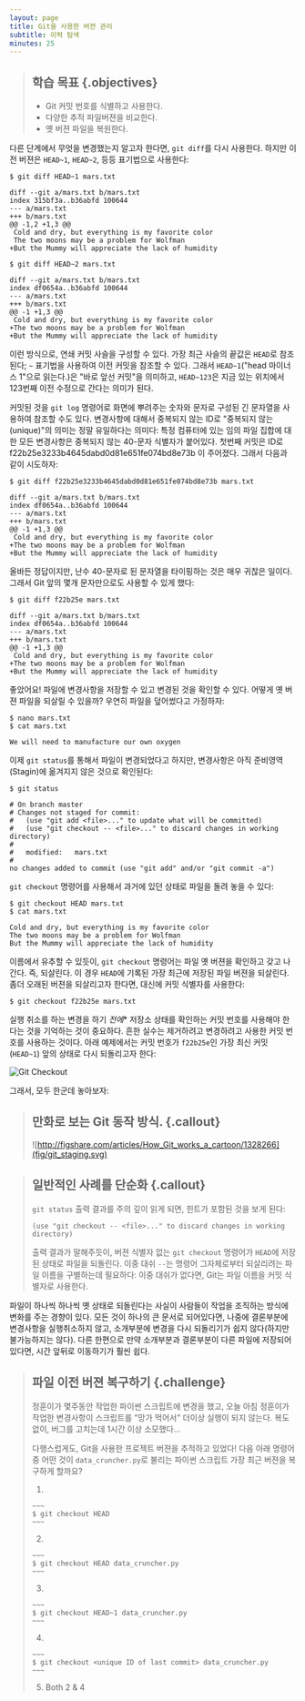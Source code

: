 ```yaml
---
layout: page
title: Git을 사용한 버젼 관리
subtitle: 이력 탐색
minutes: 25
---
```

> ## 학습 목표 {.objectives}
>
> *   Git 커밋 번호를 식별하고 사용한다.
> *   다양한 추적 파일버젼을 비교한다.
> *   옛 버젼 파일을 복원한다.

다른 단계에서 무엇을 변경했는지 알고자 한다면, `git diff`를 다시 사용한다. 
하지만 이전 버젼은 `HEAD~1`, `HEAD~2`, 등등 표기법으로 사용한다:

~~~ {.bash}
$ git diff HEAD~1 mars.txt
~~~
~~~ {.output}
diff --git a/mars.txt b/mars.txt
index 315bf3a..b36abfd 100644
--- a/mars.txt
+++ b/mars.txt
@@ -1,2 +1,3 @@
 Cold and dry, but everything is my favorite color
 The two moons may be a problem for Wolfman
+But the Mummy will appreciate the lack of humidity
~~~
~~~ {.bash}
$ git diff HEAD~2 mars.txt
~~~
~~~ {.output}
diff --git a/mars.txt b/mars.txt
index df0654a..b36abfd 100644
--- a/mars.txt
+++ b/mars.txt
@@ -1 +1,3 @@
 Cold and dry, but everything is my favorite color
+The two moons may be a problem for Wolfman
+But the Mummy will appreciate the lack of humidity
~~~

이런 방식으로, 
연쇄 커밋 사슬을 구성할 수 있다. 
가장 최근 사슬의 끝값은 `HEAD`로 참조된다; 
`~` 표기법을 사용하여 이전 커밋을 참조할 수 있다. 
그래서 `HEAD~1`("head 마이너스 1"으로 읽는다.)은 "바로 앞선 커밋"을 의미하고, 
`HEAD~123`은 지금 있는 위치에서 123번째 이전 수정으로 간다는 의미가 된다.

커밋된 것을 `git log` 명령어로 화면에 뿌려주는 숫자와 문자로 구성된 긴 문자열을 사용하여 참조할 수도 있다. 변경사항에 대해서 중복되지 않는 ID로 "중복되지 않는(unique)"의 의미는 정말 유일하다는 의미다: 
특정 컴퓨터에 있는 임의 파일 집합에 대한 모든 변경사항은 중복되지 않는 40-문자 식별자가 붙어있다. 
첫번째 커밋은 ID로 f22b25e3233b4645dabd0d81e651fe074bd8e73b 이 주어졌다. 
그래서 다음과 같이 시도하자:

~~~ {.bash}
$ git diff f22b25e3233b4645dabd0d81e651fe074bd8e73b mars.txt
~~~
~~~ {.output}
diff --git a/mars.txt b/mars.txt
index df0654a..b36abfd 100644
--- a/mars.txt
+++ b/mars.txt
@@ -1 +1,3 @@
 Cold and dry, but everything is my favorite color
+The two moons may be a problem for Wolfman
+But the Mummy will appreciate the lack of humidity
~~~

올바든 정답이지만, 
난수 40-문자로 된 문자열을 타이핑하는 것은 매우 귀찮은 일이다. 
그래서 Git 앞의 몇개 문자만으로도 사용할 수 있게 했다:

~~~ {.bash}
$ git diff f22b25e mars.txt
~~~
~~~ {.output}
diff --git a/mars.txt b/mars.txt
index df0654a..b36abfd 100644
--- a/mars.txt
+++ b/mars.txt
@@ -1 +1,3 @@
 Cold and dry, but everything is my favorite color
+The two moons may be a problem for Wolfman
+But the Mummy will appreciate the lack of humidity
~~~

좋았어요! 
파일에 변경사항을 저장할 수 있고 변경된 것을 확인할 수 있다. 
어떻게 옛 버젼 파일을 되살릴 수 있을까? 
우연히 파일을 덮어썼다고 가정하자:

~~~ {.bash}
$ nano mars.txt
$ cat mars.txt
~~~
~~~ {.output}
We will need to manufacture our own oxygen
~~~

이제 `git status`를 통해서 파일이 변경되었다고 하지만, 
변경사항은 아직 준비영역(Stagin)에 옮겨지지 않은 것으로 확인된다:

~~~ {.bash}
$ git status
~~~
~~~ {.output}
# On branch master
# Changes not staged for commit:
#   (use "git add <file>..." to update what will be committed)
#   (use "git checkout -- <file>..." to discard changes in working directory)
#
#	modified:   mars.txt
#
no changes added to commit (use "git add" and/or "git commit -a")
~~~

`git checkout` 명령어를 사용해서 과거에 있던 상태로 파일을 돌려 놓을 수 있다:

~~~ {.bash}
$ git checkout HEAD mars.txt
$ cat mars.txt
~~~
~~~ {.output}
Cold and dry, but everything is my favorite color
The two moons may be a problem for Wolfman
But the Mummy will appreciate the lack of humidity
~~~

이름에서 유추할 수 있듯이, `git checkout` 명령어는 파일 옛 버젼을 확인하고 갖고 나간다. 즉, 되살린다. 
이 경우 `HEAD`에 기록된 가장 최근에 저장된 파일 버젼을 되살린다. 
좀더 오래된 버젼을 되살리고자 한다면, 대신에 커밋 식별자를 사용한다:

~~~ {.bash}
$ git checkout f22b25e mars.txt
~~~

실행 취소를 하는 변경을 하기 *전에** 저장소 상태를 확인하는 커밋 번호를 사용해야 한다는 것을 기억하는 것이 중요하다. 
흔한 실수는 제거하려고 변경하려고 사용한 커밋 번호를 사용하는 것이다. 
아래 예제에서는 커밋 번호가 `f22b25e`인 가장 최신 커밋(`HEAD~1`) 앞의 상태로 다시 되돌리고자 한다:

![Git Checkout](fig/git-checkout.svg)

그래서, 모두 한군데 놓아보자:

> ## 만화로 보는 Git 동작 방식. {.callout}
> ![http://figshare.com/articles/How_Git_works_a_cartoon/1328266](fig/git_staging.svg)

> ## 일반적인 사례를 단순화 {.callout}
>
>`git status` 출력 결과를 주의 깊이 읽게 되면, 힌트가 포함된 것을 보게 된다:
>
> ~~~ {.bash}
> (use "git checkout -- <file>..." to discard changes in working directory)
> ~~~
>
> 출력 결과가 말해주듯이, 
> 버젼 식별자 없는 `git checkout` 명령어가 `HEAD`에 저장된 상태로 파일을 되돌린다. 
> 이중 대쉬 `--`는 명령어 그자체로부터 되살리려는 파일 이름을 구별하는데 필요하다: 
> 이중 대쉬가 없다면, Git는 파일 이름을 커밋 식별자로 사용한다.

파일이 하나씩 하나씩 옛 상태로 되돌린다는 사실이 사람들이 작업을 조직하는 방식에 변화를 주는 경향이 있다. 
모든 것이 하나의 큰 문서로 되어있다면, 나중에 결론부분에 변경사항을 실행취소하지 않고, 소개부분에 변경을 다시 되돌리기가 쉽지 않다(하지만 불가능하지는 않다). 
다른 한편으로 만약 소개부분과 결론부분이 다른 파일에 저장되어 있다면, 
시간 앞뒤로 이동하기가 훨씬 쉽다.

> ## 파일 이전 버젼 복구하기 {.challenge}
>
> 정훈이가 몇주동안 작업한 파이썬 스크립트에 변경을 했고,
> 오늘 아침 정훈이가 작업한 변경사항이 스크립트를 "망가 먹어서" 더이상 실행이 되지 않는다.
> 복도 없이, 버그를 고치는데 1시간 이상 소모했다...
>
> 다행스럽게도, Git을 사용한 프로젝트 버젼을 추적하고 있었다!
> 다음 아래 명령어 중 어떤 것이 `data_cruncher.py`로 불리는 파이썬 스크립트 가장 최근 버젼을 
> 복구하게 할까요?
>
> 1. 
>
>     ~~~
>     $ git checkout HEAD
>     ~~~
> 2. 
>
>     ~~~
>     $ git checkout HEAD data_cruncher.py
>     ~~~
> 3. 
>
>     ~~~
>     $ git checkout HEAD~1 data_cruncher.py
>     ~~~
> 4. 
>
>     ~~~
>     $ git checkout <unique ID of last commit> data_cruncher.py
>     ~~~
> 5. Both 2 & 4
